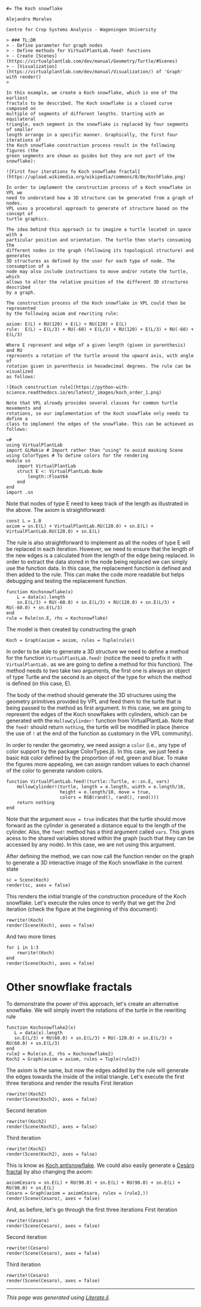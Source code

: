 

````@example Snowflakes
#= The Koch snowflake

Alejandro Morales

Centre for Crop Systems Analysis - Wageningen University

> ### TL;DR
> - Define parameter for graph nodes
> - Define methods for VirtualPlantLab.feed! functions
> - Create [Scenes](https://virtualplantlab.com/dev/manual/Geometry/Turtle/#Scenes)
> - [Visualization](https://virtualplantlab.com/dev/manual/Visualization/) of 'Graph' with render()
>

In this example, we create a Koch snowflake, which is one of the earliest
fractals to be described. The Koch snowflake is a closed curve composed on
multiple of segments of different lengths. Starting with an equilateral
triangle, each segment in the snowflake is replaced by four segments of smaller
length arrange in a specific manner. Graphically, the first four iterations of
the Koch snowflake construction process result in the following figures (the
green segments are shown as guides but they are not part of the snowflake):

![First four iterations fo Koch snowflake fractal](https://upload.wikimedia.org/wikipedia/commons/8/8e/KochFlake.png)

In order to implement the construction process of a Koch snowflake in VPL we
need to understand how a 3D structure can be generated from a graph of nodes.
VPL uses a procedural approach to generate of structure based on the concept of
turtle graphics.

The idea behind this approach is to imagine a turtle located in space with a
particular position and orientation. The turtle then starts consuming the
different nodes in the graph (following its topological structure) and generates
3D structures as defined by the user for each type of node. The consumption of a
node may also include instructions to move and/or rotate the turtle, which
allows to alter the relative position of the different 3D structures described
by a graph.

The construction process of the Koch snowflake in VPL could then be represented
by the following axiom and rewriting rule:

axiom: E(L) + RU(120) + E(L) + RU(120) + E(L)
rule:  E(L) → E(L/3) + RU(-60) + E(L/3) + RU(120) + E(L/3) + RU(-60) + E(L/3)

Where E represent and edge of a given length (given in parenthesis) and RU
represents a rotation of the turtle around the upward axis, with angle of
rotation given in parenthesis in hexadecimal degrees. The rule can be visualized
as follows:

![Koch construction rule](https://python-with-science.readthedocs.io/en/latest/_images/koch_order_1.png)

Note that VPL already provides several classes for common turtle movements and
rotations, so our implementation of the Koch snowflake only needs to define a
class to implement the edges of the snowflake. This can be achieved as follows:

=#
using VirtualPlantLab
import GLMakie # Import rather than "using" to avoid masking Scene
using ColorTypes # To define colors for the rendering
module sn
    import VirtualPlantLab
    struct E <: VirtualPlantLab.Node
        length::Float64
    end
end
import .sn
````

Note that nodes of type E need to keep track of the length as illustrated in the
above. The axiom is straightforward:

````@example Snowflakes
const L = 1.0
axiom = sn.E(L) + VirtualPlantLab.RU(120.0) + sn.E(L) + VirtualPlantLab.RU(120.0) + sn.E(L)
````

The rule is also straightforward to implement as all the nodes of type E will be
replaced in each iteration. However, we need to ensure that the length of the
new edges is a calculated from the length of the edge being replaced. In order
to extract the data stored in the node being replaced we can simply use the
function data. In this case, the replacement function is defined and then added
to the rule. This can make the code more readable but helps debugging and
testing the replacement function.

````@example Snowflakes
function Kochsnowflake(x)
    L = data(x).length
    sn.E(L/3) + RU(-60.0) + sn.E(L/3) + RU(120.0) + sn.E(L/3) + RU(-60.0) + sn.E(L/3)
end
rule = Rule(sn.E, rhs = Kochsnowflake)
````

The model is then created by constructing the graph

````@example Snowflakes
Koch = Graph(axiom = axiom, rules = Tuple(rule))
````

In order to be able to generate a 3D structure we need to define a method for
the function `VirtualPlantLab.feed!` (notice the need to prefix it with `VirtualPlantLab.` as we are
going to define a method for this function). The method needs to two take two
arguments, the first one is always an object of type Turtle and the second is an
object of the type for which the method is defined (in this case, E).

The body of the method should generate the 3D structures using the geometry
primitives provided by VPL and feed them to the turtle that is being passed to
the method as first argument. In this case, we are going to represent the edges
of the Koch snowflakes with cylinders, which can be generated with the
`HollowCylinder!` function from VirtualPlantLab. Note that the `feed!` should return
`nothing`, the turtle will be modified in place (hence the use of `!` at the end
of the function as customary in the VPL community).

In order to render the geometry, we need assign a `color` (i.e., any type of
color support by the package ColorTypes.jl). In this case, we just feed a basic
`RGB` color defined by the proportion of red, green and blue. To make the
figures more appealing, we can assign random values to each channel of the color
to generate random colors.

````@example Snowflakes
function VirtualPlantLab.feed!(turtle::Turtle, e::sn.E, vars)
    HollowCylinder!(turtle, length = e.length, width = e.length/10,
                    height = e.length/10, move = true,
                    colors = RGB(rand(), rand(), rand()))
    return nothing
end
````

Note that the argument `move = true` indicates that the turtle should move
forward as the cylinder is generated a distance equal to the length of the
cylinder. Also, the `feed!` method has a third argument called `vars`. This
gives acess to the shared variables stored within the graph (such that they can
be accessed by any node). In this case, we are not using this argument.

After defining the method, we can now call the function render on the graph to
generate a 3D interactive image of the Koch snowflake in the current state

````@example Snowflakes
sc = Scene(Koch)
render(sc, axes = false)
````

This renders the initial triangle of the construction procedure of the Koch
snowflake. Let's execute the rules once to verify that we get the 2nd iteration
(check the figure at the beginning of this document):

````@example Snowflakes
rewrite!(Koch)
render(Scene(Koch), axes = false)
````

And two more times

````@example Snowflakes
for i in 1:3
    rewrite!(Koch)
end
render(Scene(Koch), axes = false)
````

# Other snowflake fractals

To demonstrate the power of this approach, let's create an alternative
snowflake. We will simply invert the rotations of the turtle in the rewriting
rule

````@example Snowflakes
function Kochsnowflake2(x)
   L = data(x).length
   sn.E(L/3) + RU(60.0) + sn.E(L/3) + RU(-120.0) + sn.E(L/3) + RU(60.0) + sn.E(L/3)
end
rule2 = Rule(sn.E, rhs = Kochsnowflake2)
Koch2 = Graph(axiom = axiom, rules = Tuple(rule2))
````

The axiom is the same, but now the edges added by the rule will generate the
edges towards the inside of the initial triangle. Let's execute the first three
iterations and render the results
First iteration

````@example Snowflakes
rewrite!(Koch2)
render(Scene(Koch2), axes = false)
````

Second iteration

````@example Snowflakes
rewrite!(Koch2)
render(Scene(Koch2), axes = false)
````

Third iteration

````@example Snowflakes
rewrite!(Koch2)
render(Scene(Koch2), axes = false)
````

This is know as [Koch
antisnowflake](https://mathworld.wolfram.com/KochAntisnowflake.html). We could
also easily generate a [Cesàro
fractal](https://mathworld.wolfram.com/CesaroFractal.html) by also changing the
axiom:

````@example Snowflakes
axiomCesaro = sn.E(L) + RU(90.0) + sn.E(L) + RU(90.0) + sn.E(L) + RU(90.0) + sn.E(L)
Cesaro = Graph(axiom = axiomCesaro, rules = (rule2,))
render(Scene(Cesaro), axes = false)
````

And, as before, let's go through the first three iterations
First iteration

````@example Snowflakes
rewrite!(Cesaro)
render(Scene(Cesaro), axes = false)
````

Second iteration

````@example Snowflakes
rewrite!(Cesaro)
render(Scene(Cesaro), axes = false)
````

Third iteration

````@example Snowflakes
rewrite!(Cesaro)
render(Scene(Cesaro), axes = false)
````

---

*This page was generated using [Literate.jl](https://github.com/fredrikekre/Literate.jl).*

